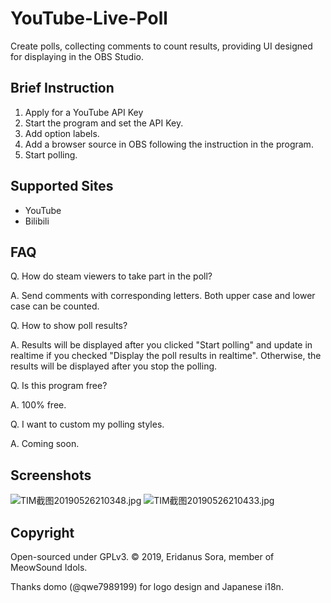 # YouTube-Live-Poll

Create polls, collecting comments to count results, providing UI designed for displaying in the OBS Studio.

## Brief Instruction

1. Apply for a YouTube API Key
2. Start the program and set the API Key.
3. Add option labels.
4. Add a browser source in OBS following the instruction in the program. 
5. Start polling.

## Supported Sites

* YouTube
* Bilibili


## FAQ

Q. How do steam viewers to take part in the poll?

A. Send comments with corresponding letters. Both upper case and lower case can be counted.

Q. How to show poll results?

A. Results will be displayed after you clicked "Start polling" and update in realtime if you checked "Display the poll results in realtime". Otherwise, the results will be displayed after you stop the polling.

Q. Is this program free?

A. 100% free.

Q. I want to custom my polling styles.

A. Coming soon.

## Screenshots

![TIM截图20190526210348.jpg](https://i.loli.net/2019/05/26/5cea9a70ba68718275.jpg)
![TIM截图20190526210433.jpg](https://i.loli.net/2019/05/26/5cea9a71ed5b959247.jpg)

## Copyright

Open-sourced under GPLv3. © 2019, Eridanus Sora, member of MeowSound Idols.

Thanks domo (@qwe7989199) for logo design and Japanese i18n.
